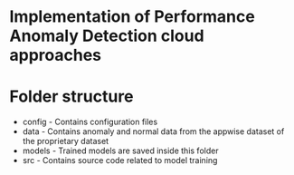 # Implementation of Performance Anomaly Detection cloud approaches
# Folder structure

* config - Contains configuration files
* data - Contains anomaly and normal data from the appwise dataset of the proprietary dataset
* models - Trained models are saved inside this folder
* src - Contains source code related to model training

